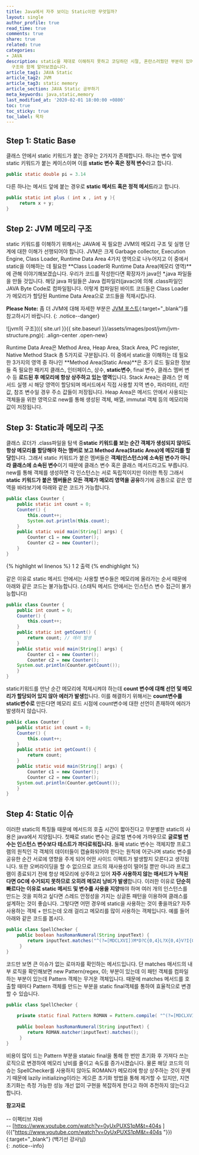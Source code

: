 ```yaml
---
title: Java에서 자주 보이는 Static이란 무엇일까?
layout: single
author_profile: true
read_time: true
comments: true
share: true
related: true
categories:
- JAVA
description: static을 제대로 이해하지 못하고 코딩하던 시절, 혼란스러웠던 부분이 있어 이를 방지하고자 static이 무엇인지 메모리
  구조와 함께 알아보겠습니다.
article_tag1: JAVA Static
article_tag2: JVM
article_tag3: static memory
article_section: JAVA Static 공부하기
meta_keywords: java,static,memory
last_modified_at: '2020-02-01 18:00:00 +0800'
toc: true
toc_sticky: true
toc_label: 목차
---
```


## Step 1: Static Base
클래스 안에서 static 키워드가 붙는 경우는 2가지가 존재합니다. 
하나는 변수 앞에 static 키워드가 붙는 케이스이며 이를  **static 변수 혹은 정적 변수**라고 합니다. 
```java
public static double pi = 3.14
```
다른 하나는 메서드 앞에 붙는 경우로 **static 메서드 혹은 정적 메서드**라고 합니다.
```java
public static int plus ( int x , int y ){
     return x + y; 
} 
```
## Step 2: JVM 메모리 구조
static 키워드를 이해하기 위해서는 JAVA에 꼭 필요한 JVM의 메모리 구조 및 실행 단계에 대한 이해가 선행되어야 합니다. 
JVM은 크게 Garbage collector, Execution Engine, Class Loader, Runtime Data Area 4가지 영역으로 나누어지고 이 중에서 static을 이해하는 데 필요한 **Class Loader와 Runtime Data Area(메모리 영역)**에 관해 이야기해보겠습니다.
 우리가 코드를 작성한다면 확장자가 java인 *.java 파일들을 만들 것입니다. 해당 java 파일들은 Java 컴파일러(javac)에 의해 .class파일인 JAVA Byte Code로 컴파일됩니다. 
 이렇게 컴파일된 바이트 코드들은 Class Loader가 메모리가 할당된 Runtime Data Area으로 코드들을 적재시킵니다.

**Please Note:** 좀 더 JVM에 대해 자세한 부분은 [JVM 포스트]({{"/java/java-jvm/"}}){:target="_blank"}를 참고하시기 바랍니다.
{: .notice--danger}

![jvm의 구조]({{ site.url }}{{ site.baseurl }}/assets/images/post/jvm/jvm-structure.png){: .align-center .open-new}

Runtime Data Area은 Method Area, Heap Area, Stack Area, PC register, Native Method Stack 총 5가지로 구분됩니다. 
이 중에서 static을 이해하는 데 필요한 3가지의 영역 중 하나인 **Method Area(Static Area)**은 초기 로드 필요한 정보들 즉 필요한 패키지 클래스, 인터페이스, 상수, **static변수**, final 변수, 클래스 멤버 변수 등 **로드된 후 메모리에 항상 상주하고 있는 영역**입니다. 
Stack Area는 클래스 안 메서드 실행 시 해당 영역이 할당되며 메서드에서 직접 사용할 지역 변수, 파라미터, 리턴 값, 참조 변수일 경우 주소 값들이 저장됩니다. 
Heap Area은 메서드 안에서 사용되는 객체들을 위한 영역으로 new를 통해 생성된 객체, 배열, immutal 객체 등의 메모리와 값이 저장됩니다. 

## Step 3: Static과 메모리 구조
클래스 로더가 .class파일을 탐색 중**static 키워드를 보는 순간 객체가 생성되지 않아도 항상 메모리를 할당해야 하는 멤버로 보고 Method Area(Static Area)에 메모리를 할당**합니다. 그래서 static 키워드가 붙은 멤버들은 **객체(인스턴스)에 소속된 변수가 아니라 클래스에 소속된 변수**이기 때문에 클래스 변수 혹은 클래스 메서드라고도 부릅니다. new를 통해 객체를 생성하면 각 인스턴스는 서로 독립적이지만 이러한 특징 그래서 **static 키워드가 붙은 멤버들은 모든 객체가 메모리 영역을 공유**하기에 공통으로 같은 영역을 바라보기에 아래와 같은 코드가 가능합니다.
```java
public class Counter {
    public static int count = 0;
    Counter() {
        this.count++;
        System.out.println(this.count);
    }
    public static void main(String[] args) {
        Counter c1 = new Counter();
        Counter c2 = new Counter();
    }
}
```

{% highlight wl linenos %}
1
2
출력 
{% endhighlight %}

같은 이유로 static 메서드 안에서는 사용할 변수들은 메모리에 올라가는 순서 때문에 아래와 같은 코드는 불가능합니다. (스태틱 메서드 안에서는 인스턴스 변수 접근이 불가능합니다)
```java
public class Counter {
    public int count = 0;
    Counter() {
        this.count++;
    }
    public static int getCount() {
        return count; // 에러 발생
    }
    public static void main(String[] args) {
        Counter c1 = new Counter();
        Counter c2 = new Counter();
	System.out.println(Counter.getCount());
    }
}
```
static키워드를 만난 순간 메모리에 적제시켜야 하는데 **count 변수에 대해 선언 및 메모리가 할당되어 있지 않아 에러가 발생**합니다. 
이를 해결하기 위해서는 **count변수를 static변수로** 만든다면 메모리 로드 시점에 count변수에 대한 선언이 존재하여 에러가 발생하지 않습니다. 
```java
public class Counter {
    public static int count = 0;
    Counter() {
        this.count++;
    }
    public static int getCount() {
        return count;
    }
    public static void main(String[] args) {
        Counter c1 = new Counter();
        Counter c2 = new Counter();
	System.out.println(Counter.getCount());
    }
}
```
## Step 4: Static 이슈
이러한 static의 특징들 때문에 메서드의 호출 시간이 짧아진다고 무분별한 static의 사용은 java에서 지양됩니다. 
첫째로 static 변수는 글로벌 변수에 가까우므로 **글로벌 변수는 인스턴스 변수보다 테스트가 까다로워집니다.** 
둘째 static 변수는 객체지향 프로그램의 원칙인 각 객체의 데이터들이 캡슐화되어야 한다는 원칙에 어긋나며 static 변수를 공유한 순간 서로에 영향을 주게 되어 어떤 사이드 이펙트가 발생할지 모른다고 생각됩니다. 
또한 오버라이딩을 할 수 없으므로 코드의 재사용성이 떨어질 뿐만 아니라 프로그램이 종료되기 전에 항상 메모리에 상주하고 있어 **자주 사용하지 않는 매서드가 누적된다면 GC에 수거되지 못하므로 오히려 메모리 낭비가 발생**합니다. 
이러한 이유로 **단순히 빠르다는 이유로 static 메서드 및 변수를 사용을 지양**해야 하며 여러 개의 인스턴스를 만드는 것을 피하고 싶다면 스레드 안정성을 가지는 싱글톤 패턴을 이용하여 클래스를 설계하는 것이 좋습니다.
그렇다면 어떤 경우에 static을 사용하는 것이 좋을까요? 자주 사용하는 객체 + 만드는데 오래 걸리고 메모리를 많이 사용하는 객체입니다. 예를 들어 아래와 같은 코드를 봅시다.
```java
public class SpellChecker {
    public boolean hasRomanNumeral(String inputText) { 
        return inputText.matches("^(?=[MDCLXVI])M*D?C{0,4}L?X{0,4}V?I{0,4}$"); 
     }
}
```
코드만 보면 큰 이슈가 없는 로마자를 확인하는 메서드입니다. 단 matches 매서드의 내부 로직을 확인해보면 new Pattern(regex, 0); 부분이 있는데 이 패턴 객체를 컴파일하는 부분이 있는데 Pattern 객체는 무거운 객체입니다. 때문에 matches 메서드를 호출할 때마다 Pattern 객체를 만드는 부분을 static final객체를 통하여 효율적으로 변경할 수 있습니다.
```java
public class SpellChecker {
    
    private static final Pattern ROMAN = Pattern.compile( "^(?=[MDCLXVI])M*D?C{0,4}L?X{0,4}V?I{0,4}$" );
    
    public boolean hasRomanNumeral(String inputText) { 
        return ROMAN.matcher(inputText).matches();
     }
}
```
비용이 많이 드는 Pattern 부분을 stataic final을 통해 한 번만 초기화 후 가져다 쓰는 로직으로 변경하여 메모리 낭비를 줄이고 속도를 증가시켰습니다. 물론 해당 코드의 이슈는 SpellChecker를 사용하지 않아도 ROMAN가 메모리에 항상 상주하는 것이 문제기 때문에 lazily initializing이라는 게으른 초기화 방법을 통해 제거할 수 있지만, 지연 초기화는 측정 가능한 성능 개선 없이 구현을 복잡하게 한다고 하여 추천하지 않는다고 합니다.


**참고자료** <br> <br>
-- 이펙티브 자바<br>
-- [https://www.youtube.com/watch?v=0yUxPUXS1pM&t=404s ]({{"https://www.youtube.com/watch?v=0yUxPUXS1pM&t=404s "}}){:target="_blank"} (백기선 강사님)<br>
{: .notice--info}